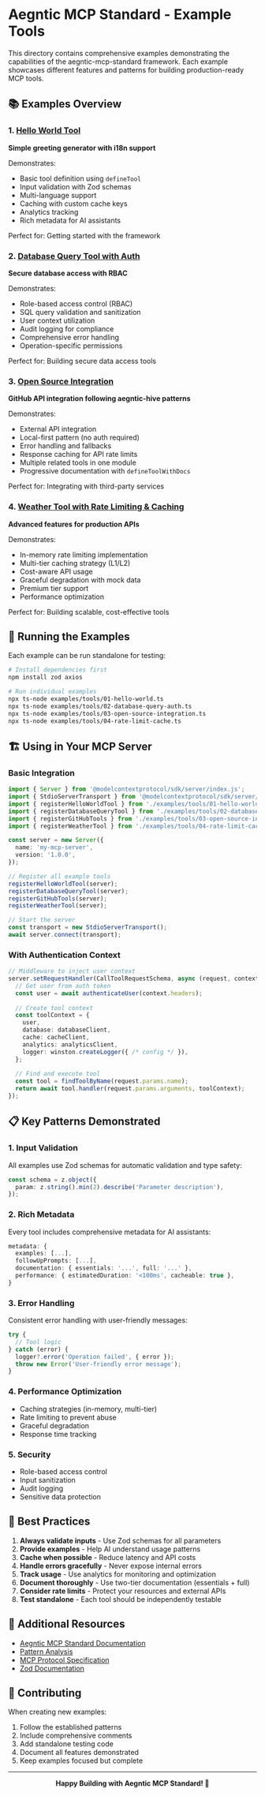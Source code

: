 # Aegntic MCP Standard - Example Tools

This directory contains comprehensive examples demonstrating the capabilities of the aegntic-mcp-standard framework. Each example showcases different features and patterns for building production-ready MCP tools.

## 📚 Examples Overview

### 1. [Hello World Tool](./01-hello-world.ts)
**Simple greeting generator with i18n support**

Demonstrates:
- Basic tool definition using `defineTool`
- Input validation with Zod schemas
- Multi-language support
- Caching with custom cache keys
- Analytics tracking
- Rich metadata for AI assistants

Perfect for: Getting started with the framework

### 2. [Database Query Tool with Auth](./02-database-query-auth.ts)
**Secure database access with RBAC**

Demonstrates:
- Role-based access control (RBAC)
- SQL query validation and sanitization
- User context utilization
- Audit logging for compliance
- Comprehensive error handling
- Operation-specific permissions

Perfect for: Building secure data access tools

### 3. [Open Source Integration](./03-open-source-integration.ts)
**GitHub API integration following aegntic-hive patterns**

Demonstrates:
- External API integration
- Local-first pattern (no auth required)
- Error handling and fallbacks
- Response caching for API rate limits
- Multiple related tools in one module
- Progressive documentation with `defineToolWithDocs`

Perfect for: Integrating with third-party services

### 4. [Weather Tool with Rate Limiting & Caching](./04-rate-limit-cache.ts)
**Advanced features for production APIs**

Demonstrates:
- In-memory rate limiting implementation
- Multi-tier caching strategy (L1/L2)
- Cost-aware API usage
- Graceful degradation with mock data
- Premium tier support
- Performance optimization

Perfect for: Building scalable, cost-effective tools

## 🚀 Running the Examples

Each example can be run standalone for testing:

```bash
# Install dependencies first
npm install zod axios

# Run individual examples
npx ts-node examples/tools/01-hello-world.ts
npx ts-node examples/tools/02-database-query-auth.ts
npx ts-node examples/tools/03-open-source-integration.ts
npx ts-node examples/tools/04-rate-limit-cache.ts
```

## 🏗️ Using in Your MCP Server

### Basic Integration

```typescript
import { Server } from '@modelcontextprotocol/sdk/server/index.js';
import { StdioServerTransport } from '@modelcontextprotocol/sdk/server/stdio.js';
import { registerHelloWorldTool } from './examples/tools/01-hello-world';
import { registerDatabaseQueryTool } from './examples/tools/02-database-query-auth';
import { registerGitHubTools } from './examples/tools/03-open-source-integration';
import { registerWeatherTool } from './examples/tools/04-rate-limit-cache';

const server = new Server({
  name: 'my-mcp-server',
  version: '1.0.0',
});

// Register all example tools
registerHelloWorldTool(server);
registerDatabaseQueryTool(server);
registerGitHubTools(server);
registerWeatherTool(server);

// Start the server
const transport = new StdioServerTransport();
await server.connect(transport);
```

### With Authentication Context

```typescript
// Middleware to inject user context
server.setRequestHandler(CallToolRequestSchema, async (request, context) => {
  // Get user from auth token
  const user = await authenticateUser(context.headers);
  
  // Create tool context
  const toolContext = {
    user,
    database: databaseClient,
    cache: cacheClient,
    analytics: analyticsClient,
    logger: winston.createLogger({ /* config */ }),
  };
  
  // Find and execute tool
  const tool = findToolByName(request.params.name);
  return await tool.handler(request.params.arguments, toolContext);
});
```

## 📋 Key Patterns Demonstrated

### 1. **Input Validation**
All examples use Zod schemas for automatic validation and type safety:
```typescript
const schema = z.object({
  param: z.string().min(2).describe('Parameter description'),
});
```

### 2. **Rich Metadata**
Every tool includes comprehensive metadata for AI assistants:
```typescript
metadata: {
  examples: [...],
  followUpPrompts: [...],
  documentation: { essentials: '...', full: '...' },
  performance: { estimatedDuration: '<100ms', cacheable: true },
}
```

### 3. **Error Handling**
Consistent error handling with user-friendly messages:
```typescript
try {
  // Tool logic
} catch (error) {
  logger?.error('Operation failed', { error });
  throw new Error('User-friendly error message');
}
```

### 4. **Performance Optimization**
- Caching strategies (in-memory, multi-tier)
- Rate limiting to prevent abuse
- Graceful degradation
- Response time tracking

### 5. **Security**
- Role-based access control
- Input sanitization
- Audit logging
- Sensitive data protection

## 🎯 Best Practices

1. **Always validate inputs** - Use Zod schemas for all parameters
2. **Provide examples** - Help AI understand usage patterns
3. **Cache when possible** - Reduce latency and API costs
4. **Handle errors gracefully** - Never expose internal errors
5. **Track usage** - Use analytics for monitoring and optimization
6. **Document thoroughly** - Use two-tier documentation (essentials + full)
7. **Consider rate limits** - Protect your resources and external APIs
8. **Test standalone** - Each tool should be independently testable

## 🔗 Additional Resources

- [Aegntic MCP Standard Documentation](../../README.md)
- [Pattern Analysis](../../docs/PATTERN_ANALYSIS.md)
- [MCP Protocol Specification](https://modelcontextprotocol.io/docs)
- [Zod Documentation](https://zod.dev/)

## 🤝 Contributing

When creating new examples:
1. Follow the established patterns
2. Include comprehensive comments
3. Add standalone testing code
4. Document all features demonstrated
5. Keep examples focused but complete

---

<div align="center">
  <strong>Happy Building with Aegntic MCP Standard! 🚀</strong>
</div>